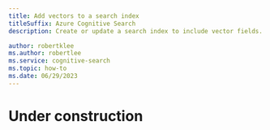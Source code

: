 ```yaml
---
title: Add vectors to a search index
titleSuffix: Azure Cognitive Search
description: Create or update a search index to include vector fields.

author: robertklee
ms.author: robertlee
ms.service: cognitive-search
ms.topic: how-to
ms.date: 06/29/2023
---
```


# Under construction